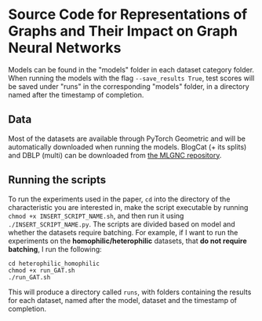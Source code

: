 # Source Code for Representations of Graphs and Their Impact on Graph Neural Networks

Models can be found in the "models" folder in each dataset category folder. When running the models with the flag `--save_results True`, test scores will be saved under "runs" in the corresponding "models" folder, in a directory named after the timestamp of completion.

## Data
Most of the datasets are available through PyTorch Geometric and will be automatically downloaded when running the models. BlogCat (+ its splits) and DBLP (multi) can be downloaded from [the MLGNC repository](https://github.com/Tianqi-py/MLGNC/tree/main/data).

## Running the scripts
To run the experiments used in the paper, `cd` into the directory of the characteristic you are interested in, make the script executable by running `chmod +x INSERT_SCRIPT_NAME.sh`, and then run it using `./INSERT_SCRIPT_NAME.py`. The scripts are divided based on model and whether the datasets require batching. For example, if I want to run the experiments on the **homophilic/heterophilic** datasets, that **do not require batching**, I run the following:
```
cd heterophilic_homophilic
chmod +x run_GAT.sh
./run_GAT.sh
```

This will produce a directory called `runs`, with folders containing the results for each dataset, named after the model, dataset and the timestamp of completion. 
